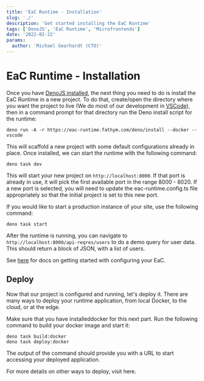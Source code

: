 ```yaml
---
title: 'EaC Runtime - Installation'
slug: './'
description: 'Get started installing the EaC Runtime'
tags: ['DenoJS', 'EaC Runtime', 'Microfrontends']
date: '2022-02-22'
params:
  author: 'Michael Gearhardt (CTO)'
---
```


# EaC Runtime - Installation

Once you have <a href="https://docs.deno.com/runtime/manual/getting_started/installation" target="_blank">DenoJS installed</a>, the next thing you need to do is install the EaC Runtime in a new project. To do that, create/open the directory where you want the project to live (We do most of our development in <a href="https://code.visualstudio.com/download" target="_blank">VSCode</a>), then in a command prompt for that directory run the Deno install script for the runtime:

```
deno run -A -r https://eac-runtime.fathym.com/deno/install --docker --vscode
```

This will scaffold a new project with some default configurations already in place. Once installed, we can start the runtime with the following command:

```
deno task dev
```

This will start your new project on `http://localhost:8000`. If that port is already in use, it will pick the first available port in the range 8000 - 8020. If a new port is selected, you will need to update the eac-runtime.config.ts file appropriately so that the initial project is set to this new port.

If you would like to start a production instance of your site, use the following command:

```
deno task start
```

After the runtime is running, you can navigate to `http://localhost:8000/api-reqres/users` to do a demo query for user data. This should return a block of JSON, with a list of users.

See <a href="./Configure.md">here</a> for docs on getting started with configuring your EaC.

## Deploy

Now that our project is configured and running, let's deploy it. There are many ways to deploy your runtime application, from local Docker, to the cloud, or at the edge. 

Make sure that you have <a>installed</a>docker for this next part. Run the following command to build your docker image and start it:

```
deno task build:docker
deno task deploy:docker
```

The output of the command should provide you with a URL to start accessing your deployed application.

For more details on other ways to deploy, visit <a>here</a>.


